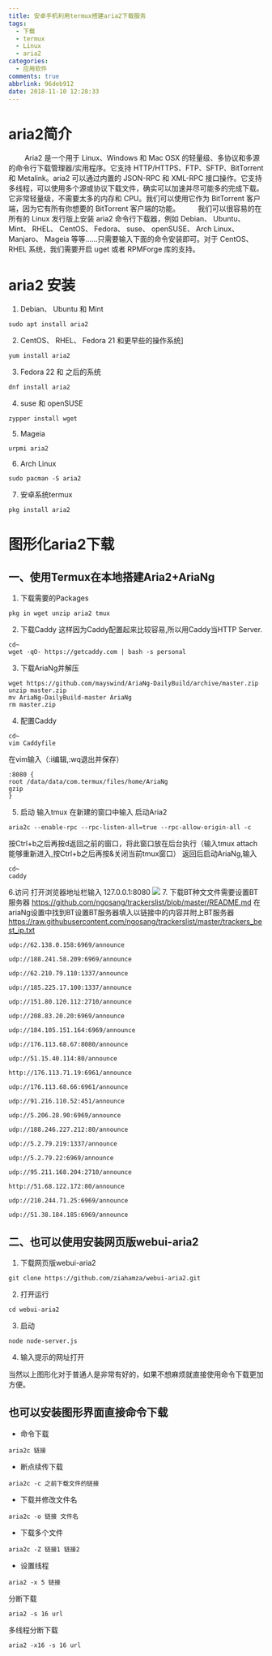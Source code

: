 ```yaml
---
title: 安卓手机利用termux搭建aria2下载服务
tags:
  - 下载
  - termux
  - Linux
  - aria2
categories:
  - 应用软件
comments: true
abbrlink: 96deb912
date: 2018-11-10 12:28:33
---
```

aria2简介
====

&emsp;&emsp; Aria2 是一个用于 Linux、Windows 和 Mac OSX 的轻量级、多协议和多源的命令行下载管理器/实用程序。它支持 HTTP/HTTPS、FTP、SFTP、BitTorrent 和 Metalink。aria2 可以通过内置的 JSON-RPC 和 XML-RPC 接口操作。它支持多线程，可以使用多个源或协议下载文件，确实可以加速并尽可能多的完成下载。它非常轻量级，不需要太多的内存和 CPU。我们可以使用它作为 BitTorrent 客户端，因为它有所有你想要的 BitTorrent 客户端的功能。
&emsp;&emsp; 我们可以很容易的在所有的 Linux 发行版上安装 aria2 命令行下载器，例如 Debian、 Ubuntu、 Mint、 RHEL、 CentOS、 Fedora、 suse、 openSUSE、 Arch Linux、 Manjaro、 Mageia 等等……只需要输入下面的命令安装即可。对于 CentOS、 RHEL 系统，我们需要开启 uget 或者 RPMForge 库的支持。


# aria2 安装
1. Debian、 Ubuntu 和 Mint
```
sudo apt install aria2
```
2. CentOS、 RHEL、 Fedora 21 和更早些的操作系统]
```
yum install aria2
```
3. Fedora 22 和 之后的系统
```
dnf install aria2
```
4. suse 和 openSUSE
```
zypper install wget
```
5. Mageia
```
urpmi aria2
```
6. Arch Linux
```
sudo pacman -S aria2
```
7. 安卓系统termux
```
pkg install aria2
```
# 图形化aria2下载
## 一、使用Termux在本地搭建Aria2+AriaNg
1. 下载需要的Packages
```
pkg in wget unzip aria2 tmux
```
2. 下载Caddy
这样因为Caddy配置起来比较容易,所以用Caddy当HTTP Server.
```
cd~
wget -qO- https://getcaddy.com | bash -s personal
```
3. 下载AriaNg并解压
```
wget https://github.com/mayswind/AriaNg-DailyBuild/archive/master.zip
unzip master.zip
mv AriaNg-DailyBuild-master AriaNg
rm master.zip
```
4. 配置Caddy
```
cd~
vim Caddyfile 
```
在vim输入（:i编辑,:wq退出并保存）
```
:8080 {
root /data/data/com.termux/files/home/AriaNg
gzip
}
```
5. 启动
输入tmux
在新建的窗口中输入 启动Aria2
```
aria2c --enable-rpc --rpc-listen-all=true --rpc-allow-origin-all -c
```
按Ctrl+b之后再按d返回之前的窗口，将此窗口放在后台执行（输入tmux attach能够重新进入,按Ctrl+b之后再按&关闭当前tmux窗口）
返回后启动AriaNg,输入
```
cd~
caddy
```
6.访问
打开浏览器地址栏输入
127.0.0.1:8080
<escape><!-- more --></escape>
![](01.jpg)
7. 下载BT种文文件需要设置BT服务器
https://github.com/ngosang/trackerslist/blob/master/README.md
在ariaNg设置中找到BT设置BT服务器填入以链接中的内容并附上BT服务器
https://raw.githubusercontent.com/ngosang/trackerslist/master/trackers_best_ip.txt
```
udp://62.138.0.158:6969/announce

udp://188.241.58.209:6969/announce

udp://62.210.79.110:1337/announce

udp://185.225.17.100:1337/announce

udp://151.80.120.112:2710/announce

udp://208.83.20.20:6969/announce

udp://184.105.151.164:6969/announce

udp://176.113.68.67:8080/announce

udp://51.15.40.114:80/announce

http://176.113.71.19:6961/announce

udp://176.113.68.66:6961/announce

udp://91.216.110.52:451/announce

udp://5.206.28.90:6969/announce

udp://188.246.227.212:80/announce

udp://5.2.79.219:1337/announce

udp://5.2.79.22:6969/announce

udp://95.211.168.204:2710/announce

http://51.68.122.172:80/announce

udp://210.244.71.25:6969/announce

udp://51.38.184.185:6969/announce
```
## 二、也可以使用安装网页版webui-aria2
1. 下载网页版webui-aria2
```
git clone https://github.com/ziahamza/webui-aria2.git
```
2. 打开运行
```
cd webui-aria2
```
3. 启动
```
node node-server.js
```
4. 输入提示的网址打开

当然以上图形化对于普通人是非常有好的，如果不想麻烦就直接使用命令下载更加方便。

## 也可以安装图形界面直接命令下载
* 命令下载
```
aria2c 链接
```
* 断点续传下载
```
aria2c -c 之前下载文件的链接
```
* 下载并修改文件名
```
aria2c -o 链接 文件名
```
* 下载多个文件
```
aria2c -Z 链接1 链接2
```
* 设置线程
```
aria2 -x 5 链接
```
分断下载
```
aria2 -s 16 url
```
多线程分断下载
```
aria2 -x16 -s 16 url
```